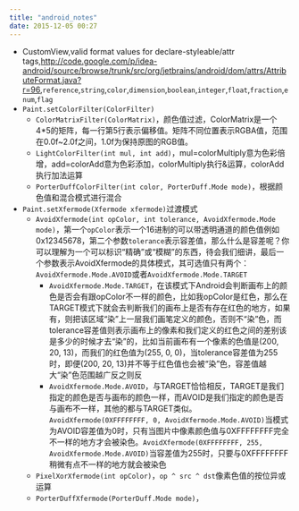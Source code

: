 ```yaml
---
title: "android_notes"
date: 2015-12-05 00:27
---
```

+ CustomView,valid format values for declare-styleable/attr tags,<http://code.google.com/p/idea-android/source/browse/trunk/src/org/jetbrains/android/dom/attrs/AttributeFormat.java?r=96>,``reference``,``string``,``color``,``dimension``,``boolean``,``integer``,``float``,``fraction``,``enum``,``flag``
+ ``Paint.setColorFilter(ColorFilter)``
  + ``ColorMatrixFilter(ColorMatrix)``，颜色值过滤，ColorMatrix是一个4*5的矩阵，每一行第5行表示偏移值。矩阵不同位置表示RGBA值，范围在0.0f~2.0f之间，1.0f为保持原图的RGB值。
  + ``LightColorFilter(int mul, int add)``，mul=colorMultiply意为色彩倍增，add=colorAdd意为色彩添加，colorMultiply执行&运算，colorAdd执行加法运算
  + ``PorterDuffColorFilter(int color, PorterDuff.Mode mode)``，根据颜色值和混合模式进行混合
+ ``Paint.setXfermode(Xfermode xfermode)``过渡模式
  + ``AvoidXfermode(int opColor, int tolerance, AvoidXfermode.Mode mode)``，第一个``opColor``表示一个16进制的可以带透明通道的颜色值例如0x12345678，第二个参数``tolerance``表示容差值，那么什么是容差呢？你可以理解为一个可以标识“精确”或“模糊”的东西，待会我们细讲，最后一个参数表示AvoidXfermode的具体模式，其可选值只有两个：``AvoidXfermode.Mode.AVOID``或者``AvoidXfermode.Mode.TARGET``
    + ``AvoidXfermode.Mode.TARGET``，在该模式下Android会判断画布上的颜色是否会有跟opColor不一样的颜色，比如我opColor是红色，那么在TARGET模式下就会去判断我们的画布上是否有存在红色的地方，如果有，则把该区域“染”上一层我们画笔定义的颜色，否则不“染”色，而tolerance容差值则表示画布上的像素和我们定义的红色之间的差别该是多少的时候才去“染”的，比如当前画布有一个像素的色值是(200, 20, 13)，而我们的红色值为(255, 0, 0)，当tolerance容差值为255时，即便(200, 20, 13)并不等于红色值也会被“染”色，容差值越大“染”色范围越广反之则反
    + ``AvoidXfermode.Mode.AVOID``，与TARGET恰恰相反，TARGET是我们指定的颜色是否与画布的颜色一样，而AVOID是我们指定的颜色是否与画布不一样，其他的都与TARGET类似。``AvoidXfermode(0XFFFFFFFF, 0, AvoidXfermode.Mode.AVOID)``当模式为AVOID容差值为0时，只有当图片中像素颜色值与0XFFFFFFFF完全不一样的地方才会被染色。``AvoidXfermode(0XFFFFFFFF, 255, AvoidXfermode.Mode.AVOID)``当容差值为255时，只要与0XFFFFFFFF稍微有点不一样的地方就会被染色
  + ``PixelXorXfermode(int opColor)``，``op ^ src ^ dst``像素色值的按位异或运算
  + ``PorterDuffXfermode(PorterDuff.Mode mode)``，
